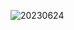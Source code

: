 ![20230624](https://github.com/touzishizheng/300w_in_stock_market/assets/136185373/815a7483-6a49-482f-a4f8-623248b56cf1)
